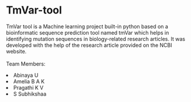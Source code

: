 # TmVar-tool
TmVar tool is a Machine learning project built-in python based on a bioinformatic sequence prediction tool named tmVar which helps in identifying mutation sequences in biology-related research articles. It was developed with the help of the research article provided on the NCBI website.
<br><br>
Team Members:
<li>Abinaya U
<li>Amelia B A K
<li>Pragathi K V
<li>S Subhikshaa
